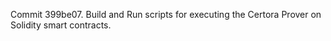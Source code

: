 Commit 399be07.                    Build and Run scripts for executing the Certora Prover on Solidity smart contracts.